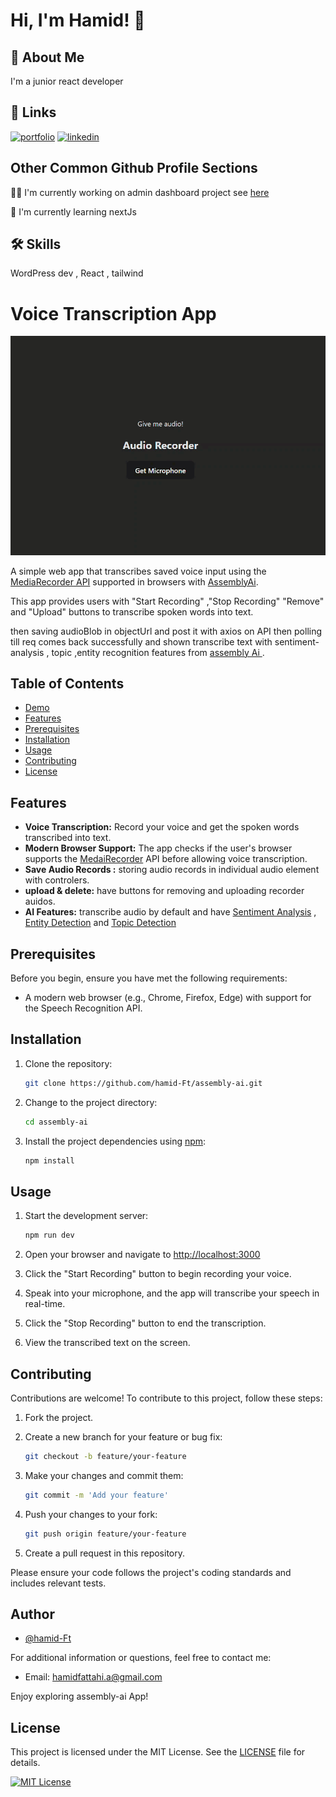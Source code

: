 # Hi, I'm Hamid! 👋

## 🚀 About Me

I'm a junior react developer

## 🔗 Links

[![portfolio](https://img.shields.io/badge/my_portfolio-000?style=for-the-badge&logo=ko-fi&logoColor=white)](https://niklinkagency.com/projects)
[![linkedin](https://img.shields.io/badge/linkedin-0A66C2?style=for-the-badge&logo=linkedin&logoColor=white)](https://www.linkedin.com/in/hamidft/)

## Other Common Github Profile Sections

👩‍💻 I'm currently working on admin dashboard project see [here](https://github.com/hamid-Ft/admin-dashboard)

🧠 I'm currently learning nextJs

## 🛠 Skills

WordPress dev , React , tailwind

# Voice Transcription App

![audioRecorder](image/README/1698748830121.png 'assemblyAi')

A simple web app that transcribes saved voice input using the [MediaRecorder API](https://developer.mozilla.org/en-US/docs/Web/API/MediaRecorder) supported in browsers with [AssemblyAi](https://www.assemblyai.com/docs/getting-started/transcribe-an-audio-file).

This app provides users with "Start Recording" ,"Stop Recording" "Remove" and "Upload" buttons to transcribe spoken words into text.

then saving audioBlob in objectUrl and post it with axios on API then polling till req comes back successfully and shown transcribe text with sentiment-analysis , topic ,entity recognition features from [assembly Ai ](https://www.assemblyai.com/docs/getting-started/transcribe-an-audio-file).

## Table of Contents

- [Demo](#demo)
- [Features](#features)
- [Prerequisites](#prerequisites)
- [Installation](#installation)
- [Usage](#usage)
- [Contributing](#contributing)
- [License](#license)

## Features

- **Voice Transcription:** Record your voice and get the spoken words transcribed into text.
- **Modern Browser Support:** The app checks if the user's browser supports the [MedaiRecorder](https://developer.mozilla.org/en-US/docs/Web/API/MediaRecorder) API before allowing voice transcription.
- **Save Audio Records :** storing audio records in individual audio element with controlers.
- **upload & delete:** have buttons for removing and uploading recorder auidos.
- **AI Features:** transcribe audio by default and have [Sentiment Analysis](https://www.assemblyai.com/docs/models/sentiment-analysis) , [Entity Detection](https://www.assemblyai.com/docs/models/entity-detection) and [Topic Detection](https://www.assemblyai.com/docs/models/topic-detection)

## Prerequisites

Before you begin, ensure you have met the following requirements:

- A modern web browser (e.g., Chrome, Firefox, Edge) with support for the Speech Recognition API.

## Installation

1. Clone the repository:

   ```bash
   git clone https://github.com/hamid-Ft/assembly-ai.git
   ```

2. Change to the project directory:

   ```bash
   cd assembly-ai
   ```

3. Install the project dependencies using [npm](https://www.npmjs.com/):

   ```bash
   npm install
   ```

## Usage

1. Start the development server:

   ```bash
   npm run dev
   ```

2. Open your browser and navigate to [http://localhost:3000](http://localhost:3000)
3. Click the "Start Recording" button to begin recording your voice.
4. Speak into your microphone, and the app will transcribe your speech in real-time.
5. Click the "Stop Recording" button to end the transcription.
6. View the transcribed text on the screen.

## Contributing

Contributions are welcome! To contribute to this project, follow these steps:

1. Fork the project.
2. Create a new branch for your feature or bug fix:

   ```bash
   git checkout -b feature/your-feature
   ```

3. Make your changes and commit them:

   ```bash
   git commit -m 'Add your feature'
   ```

4. Push your changes to your fork:

   ```bash
   git push origin feature/your-feature
   ```

5. Create a pull request in this repository.

Please ensure your code follows the project's coding standards and includes relevant tests.

## Author

- [@hamid-Ft](https://www.github.com/hamid-Ft)

For additional information or questions, feel free to contact me:

- Email: hamidfattahi.a@gmail.com

Enjoy exploring assembly-ai App!

## License

This project is licensed under the MIT License. See the [LICENSE](LICENSE) file for details.

[![MIT License](https://img.shields.io/badge/License-MIT-green.svg)](https://choosealicense.com/licenses/mit/)
